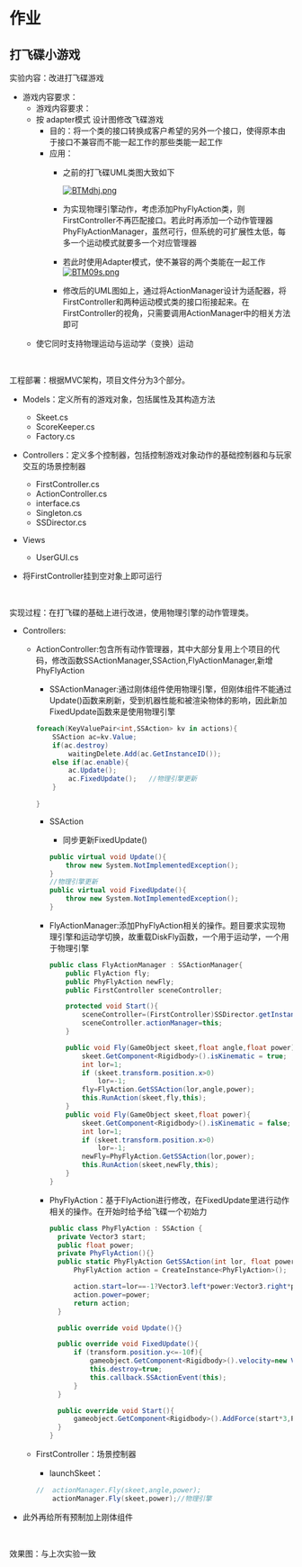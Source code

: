 # 作业

## 打飞碟小游戏

实验内容：改进打飞碟游戏

* 游戏内容要求：
  * 游戏内容要求：
  * 按 adapter模式 设计图修改飞碟游戏
    * 目的：将一个类的接口转换成客户希望的另外一个接口，使得原本由于接口不兼容而不能一起工作的那些类能一起工作
    * 应用：
      * 之前的打飞碟UML类图大致如下

        [![BTMdhj.png](https://s1.ax1x.com/2020/11/08/BTMdhj.png)](https://imgchr.com/i/BTMdhj)
      * 为实现物理引擎动作，考虑添加PhyFlyAction类，则FirstController不再匹配接口。若此时再添加一个动作管理器PhyFlyActionManager，虽然可行，但系统的可扩展性太低，每多一个运动模式就要多一个对应管理器
      * 若此时使用Adapter模式，使不兼容的两个类能在一起工作
        [![BTM09s.png](https://s1.ax1x.com/2020/11/08/BTM09s.png)](https://imgchr.com/i/BTM09s)
      * 修改后的UML图如上，通过将ActionManager设计为适配器，将FirstController和两种运动模式类的接口衔接起来。在FirstController的视角，只需要调用ActionManager中的相关方法即可
  * 使它同时支持物理运动与运动学（变换）运动

</br>

工程部署：根据MVC架构，项目文件分为3个部分。

- Models：定义所有的游戏对象，包括属性及其构造方法

  - Skeet.cs
  - ScoreKeeper.cs
  - Factory.cs

- Controllers：定义多个控制器，包括控制游戏对象动作的基础控制器和与玩家交互的场景控制器

  - FirstController.cs
  - ActionController.cs
  - interface.cs
  - Singleton.cs
  - SSDirector.cs

- Views

  - UserGUI.cs

- 将FirstController挂到空对象上即可运行

  </br>

实现过程：在打飞碟的基础上进行改进，使用物理引擎的动作管理类。

* Controllers:
  * ActionController:包含所有动作管理器，其中大部分复用上个项目的代码，修改函数SSActionManager,SSAction,FlyActionManager,新增PhyFlyAction
    * SSActionManager:通过刚体组件使用物理引擎，但刚体组件不能通过Update()函数来刷新，受到机器性能和被渲染物体的影响，因此新加FixedUpdate函数来是使用物理引擎

    ```c#
    foreach(KeyValuePair<int,SSAction> kv in actions){
        SSAction ac=kv.Value;
        if(ac.destroy)
            waitingDelete.Add(ac.GetInstanceID());
        else if(ac.enable){
            ac.Update();
            ac.FixedUpdate();   //物理引擎更新
        }
            
    }
    ```
    
    * SSAction
      * 同步更新FixedUpdate()

      ```c#
      public virtual void Update(){
          throw new System.NotImplementedException();
      }
      //物理引擎更新
      public virtual void FixedUpdate(){
          throw new System.NotImplementedException();
      }
      ```

    * FlyActionManager:添加PhyFlyAction相关的操作。题目要求实现物理引擎和运动学切换，故重载DiskFly函数，一个用于运动学，一个用于物理引擎

      ```c#
      public class FlyActionManager : SSActionManager{ 
          public FlyAction fly;
          public PhyFlyAction newFly;
          public FirstController sceneController;          

          protected void Start(){
              sceneController=(FirstController)SSDirector.getInstance().currentSceneController;
              sceneController.actionManager=this;    
          }

          public void Fly(GameObject skeet,float angle,float power){
              skeet.GetComponent<Rigidbody>().isKinematic = true;
              int lor=1;
              if (skeet.transform.position.x>0) 
                  lor=-1;
              fly=FlyAction.GetSSAction(lor,angle,power);
              this.RunAction(skeet,fly,this);
          }
          public void Fly(GameObject skeet,float power){
              skeet.GetComponent<Rigidbody>().isKinematic = false;
              int lor=1;
              if (skeet.transform.position.x>0) 
                  lor=-1;
              newFly=PhyFlyAction.GetSSAction(lor,power);
              this.RunAction(skeet,newFly,this);
          }
      }
      ```

    * PhyFlyAction：基于FlyAction进行修改，在FixedUpdate里进行动作相关的操作。在开始时给予给飞碟一个初始力


      ```c#
      public class PhyFlyAction : SSAction {
        private Vector3 start;                              
        public float power;
        private PhyFlyAction(){}
        public static PhyFlyAction GetSSAction(int lor, float power) {
            PhyFlyAction action = CreateInstance<PhyFlyAction>();

            action.start=lor==-1?Vector3.left*power:Vector3.right*power;
            action.power=power;
            return action;
        }

        public override void Update(){}

        public override void FixedUpdate(){
            if (transform.position.y<=-10f){
                gameobject.GetComponent<Rigidbody>().velocity=new Vector3(0,0,0);
                this.destroy=true;
                this.callback.SSActionEvent(this);
            }
        }

        public override void Start(){
            gameobject.GetComponent<Rigidbody>().AddForce(start*3,ForceMode.Impulse);
        }
      }
      ```

  * FirstController：场景控制器
    * launchSkeet：

    ```c#
    //  actionManager.Fly(skeet,angle,power);
        actionManager.Fly(skeet,power);//物理引擎
    ```

* 此外再给所有预制加上刚体组件


</br>

效果图：与上次实验一致